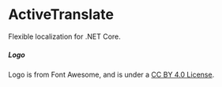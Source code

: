 # ActiveTranslate
Flexible localization for .NET Core.

##### Logo

Logo is from Font Awesome, and is under a [CC BY 4.0 License](https://creativecommons.org/licenses/by/4.0/).

